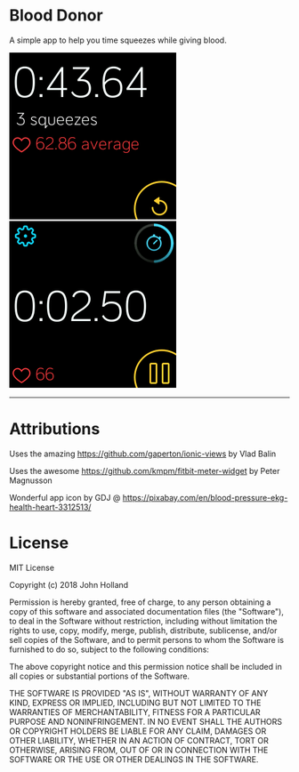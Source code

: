 # Blood Donor

A simple app to help you time squeezes while giving blood.

![screenshot](screenshot-1.png)
![screenshot](screenshot-2.png)

---

Attributions
=======

Uses the amazing https://github.com/gaperton/ionic-views by Vlad Balin

Uses the awesome https://github.com/kmpm/fitbit-meter-widget by Peter Magnusson

Wonderful app icon by GDJ @ https://pixabay.com/en/blood-pressure-ekg-health-heart-3312513/

License
=======
MIT License

Copyright (c) 2018 John Holland

Permission is hereby granted, free of charge, to any person obtaining a copy
of this software and associated documentation files (the "Software"), to deal
in the Software without restriction, including without limitation the rights
to use, copy, modify, merge, publish, distribute, sublicense, and/or sell
copies of the Software, and to permit persons to whom the Software is
furnished to do so, subject to the following conditions:

The above copyright notice and this permission notice shall be included in all
copies or substantial portions of the Software.

THE SOFTWARE IS PROVIDED "AS IS", WITHOUT WARRANTY OF ANY KIND, EXPRESS OR
IMPLIED, INCLUDING BUT NOT LIMITED TO THE WARRANTIES OF MERCHANTABILITY,
FITNESS FOR A PARTICULAR PURPOSE AND NONINFRINGEMENT. IN NO EVENT SHALL THE
AUTHORS OR COPYRIGHT HOLDERS BE LIABLE FOR ANY CLAIM, DAMAGES OR OTHER
LIABILITY, WHETHER IN AN ACTION OF CONTRACT, TORT OR OTHERWISE, ARISING FROM,
OUT OF OR IN CONNECTION WITH THE SOFTWARE OR THE USE OR OTHER DEALINGS IN THE
SOFTWARE.